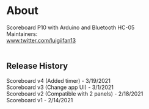 # About
Scoreboard P10 with Arduino and Bluetooth HC-05<br/>
Maintainers:<br/>www.twitter.com/luigiifan13
<br>
<br><h2>Release History</h2>
Scoreboard v4 (Added timer) - 3/19/2021
<br>Scoreboard v3 (Change app UI) - 3/1/2021
<br>Scoreboard v2 (Compatible with 2 panels) - 2/18/2021
<br>Scoreboard v1 - 2/14/2021
